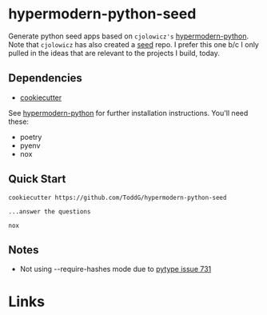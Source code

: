# hypermodern-python-seed

Generate python seed apps based on `cjolowicz's` [hypermodern-python][1]. Note
that `cjolowicz` has also created a [seed][3] repo. I prefer this one b/c I only
pulled in the ideas that are relevant to the projects I build, today.

## Dependencies

* [cookiecutter](https://github.com/cookiecutter/cookiecutter)

See [hypermodern-python][1] for further installation instructions. You'll need
these:

* poetry
* pyenv
* nox

## Quick Start

    cookiecutter https://github.com/ToddG/hypermodern-python-seed

    ...answer the questions

    nox

## Notes

* Not using --require-hashes mode due to [pytype issue 731][2]

# Links
[1]: https://cjolowicz.github.io/posts/hypermodern-python-01-setup/
[2]: https://github.com/google/pytype/issues/731
[3]: https://github.com/cjolowicz/cookiecutter-hypermodern-python
